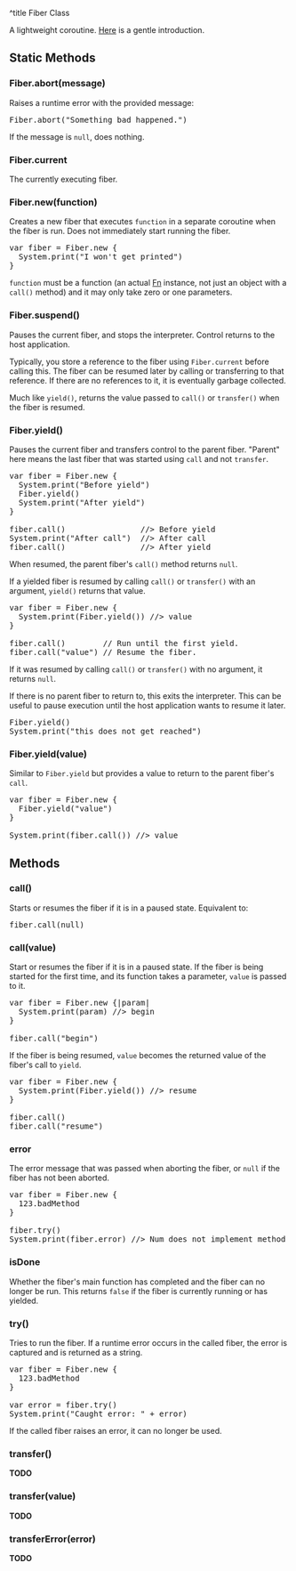 ^title Fiber Class

A lightweight coroutine. [Here][fibers] is a gentle introduction.

[fibers]: ../../concurrency.html

## Static Methods

### Fiber.**abort**(message)

Raises a runtime error with the provided message:

<pre class="snippet">
Fiber.abort("Something bad happened.")
</pre>

If the message is `null`, does nothing.

### Fiber.**current**

The currently executing fiber.

### Fiber.**new**(function)

Creates a new fiber that executes `function` in a separate coroutine when the
fiber is run. Does not immediately start running the fiber.

<pre class="snippet">
var fiber = Fiber.new {
  System.print("I won't get printed")
}
</pre>

`function` must be a function (an actual [Fn][] instance, not just an object
with a `call()` method) and it may only take zero or one parameters.

[fn]: fn.html

### Fiber.**suspend**()

Pauses the current fiber, and stops the interpreter. Control returns to the
host application.

Typically, you store a reference to the fiber using `Fiber.current` before
calling this. The fiber can be resumed later by calling or transferring to that
reference. If there are no references to it, it is eventually garbage collected.

Much like `yield()`, returns the value passed to `call()` or `transfer()` when
the fiber is resumed.

### Fiber.**yield**()

Pauses the current fiber and transfers control to the parent fiber. "Parent"
here means the last fiber that was started using `call` and not `transfer`.

<pre class="snippet">
var fiber = Fiber.new {
  System.print("Before yield")
  Fiber.yield()
  System.print("After yield")
}

fiber.call()                //> Before yield
System.print("After call")  //> After call
fiber.call()                //> After yield
</pre>

When resumed, the parent fiber's `call()` method returns `null`.

If a yielded fiber is resumed by calling `call()` or `transfer()` with an
argument, `yield()` returns that value.

<pre class="snippet">
var fiber = Fiber.new {
  System.print(Fiber.yield()) //> value
}

fiber.call()        // Run until the first yield.
fiber.call("value") // Resume the fiber.
</pre>

If it was resumed by calling `call()` or `transfer()` with no argument, it
returns `null`.

If there is no parent fiber to return to, this exits the interpreter. This can
be useful to pause execution until the host application wants to resume it
later.

<pre class="snippet">
Fiber.yield()
System.print("this does not get reached")
</pre>

### Fiber.**yield**(value)

Similar to `Fiber.yield` but provides a value to return to the parent fiber's
`call`.

<pre class="snippet">
var fiber = Fiber.new {
  Fiber.yield("value")
}

System.print(fiber.call()) //> value
</pre>

## Methods

### **call**()

Starts or resumes the fiber if it is in a paused state. Equivalent to:

<pre class="snippet">
fiber.call(null)
</pre>

### **call**(value)

Start or resumes the fiber if it is in a paused state. If the fiber is being
started for the first time, and its function takes a parameter, `value` is
passed to it.

<pre class="snippet">
var fiber = Fiber.new {|param|
  System.print(param) //> begin
}

fiber.call("begin")
</pre>

If the fiber is being resumed, `value` becomes the returned value of the fiber's
call to `yield`.

<pre class="snippet">
var fiber = Fiber.new {
  System.print(Fiber.yield()) //> resume
}

fiber.call()
fiber.call("resume")
</pre>

### **error**

The error message that was passed when aborting the fiber, or `null` if the
fiber has not been aborted.

<pre class="snippet">
var fiber = Fiber.new {
  123.badMethod
}

fiber.try()
System.print(fiber.error) //> Num does not implement method 'badMethod'.
</pre>

### **isDone**

Whether the fiber's main function has completed and the fiber can no longer be
run. This returns `false` if the fiber is currently running or has yielded.

### **try**()
Tries to run the fiber. If a runtime error occurs
in the called fiber, the error is captured and is returned as a string.

<pre class="snippet">
var fiber = Fiber.new {
  123.badMethod
}

var error = fiber.try()
System.print("Caught error: " + error)
</pre>

If the called fiber raises an error, it can no longer be used.

### **transfer**()

**TODO**

### **transfer**(value)

**TODO**

### **transferError**(error)

**TODO**
